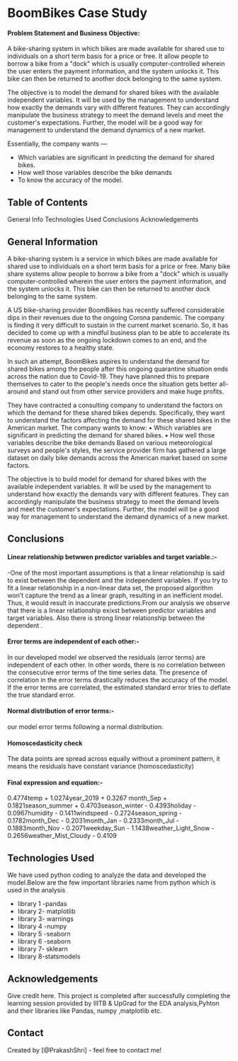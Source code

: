 # BoomBikes Case Study

#### Problem Statement and Business Objective:

A bike-sharing system in which bikes are made available for shared use to individuals on a short term basis for a price or free. It allow people to borrow a bike from a "dock" which is usually computer-controlled wherein the user enters the payment information, and the system unlocks it. This bike can then be returned to another dock belonging to the same system.

The objective is to model the demand for shared bikes with the available independent variables. It will be used by the management to understand how exactly the demands vary with different features. They can accordingly manipulate the business strategy to meet the demand levels and meet the customer's expectations. Further, the model will be a good way for management to understand the demand dynamics of a new market. 

Essentially, the company wants —

- Which variables are significant in predicting the demand for shared bikes.
- How well those variables describe the bike demands
- To know the accuracy of the model.



## Table of Contents
General Info
Technologies Used
Conclusions
Acknowledgements

<!-- You can include any other section that is pertinent to your problem -->

## General Information
A bike-sharing system is a service in which bikes are made available for shared use to individuals on a short term basis for a price or free. Many bike share systems allow people to borrow a bike from a "dock" which is usually computer-controlled wherein the user enters the payment information, and the system unlocks it. This bike can then be returned to another dock belonging to the same system.

A US bike-sharing provider BoomBikes has recently suffered considerable dips in their revenues due to the ongoing Corona pandemic. The company is finding it very difficult to sustain in the current market scenario. So, it has decided to come up with a mindful business plan to be able to accelerate its revenue as soon as the ongoing lockdown comes to an end, and the economy restores to a healthy state. 

In such an attempt, BoomBikes aspires to understand the demand for shared bikes among the people after this ongoing quarantine situation ends across the nation due to Covid-19. They have planned this to prepare themselves to cater to the people's needs once the situation gets better all-around and stand out from other service providers and make huge profits.

They have contracted a consulting company to understand the factors on which the demand for these shared bikes depends. Specifically, they want to understand the factors affecting the demand for these shared bikes in the American market. The company wants to know:
• Which variables are significant in predicting the demand for shared bikes.
• How well those variables describe the bike demands
Based on various meteorological surveys and people's styles, the service provider firm has gathered a large dataset on daily bike demands across the American market based on some factors. 

The objective is to build model for demand for shared bikes with the available independent variables. It will be used by the management to understand how exactly the demands vary with different features. They can accordingly manipulate the business strategy to meet the demand levels and meet the customer's expectations. Further, the model will be a good way for management to understand the demand dynamics of a new market.


<!-- You don't have to answer all the questions - just the ones relevant to your project. -->

## Conclusions
#### Linear relationship betwwen predictor variables and target variable.:-
-One of the most important assumptions is that a linear relationship is said to exist between the 
dependent and the independent variables. If you try to fit a linear relationship in a non-linear 
data set, the proposed algorithm won’t capture the trend as a linear graph, resulting in an 
inefficient model. Thus, it would result in inaccurate predictions.From our analysis we observe that there is a linear relationship exixst between predictor variables and target variables. Also there is strong linear relationship between the dependent .

#### Error terms are independent of each other:-
In our developed model we observed the residuals (error terms) are independent of each other. In other words, there is no 
correlation between the consecutive error terms of the time series data. The presence of 
correlation in the error terms drastically reduces the accuracy of the model. If the error terms 
are correlated, the estimated standard error tries to deflate the true standard error.

#### Normal distribution of error terms:-
our model error terms following  a normal distribution. 

#### Homoscedasticity check
The data points are spread across equally without a prominent pattern, it means the residuals have constant variance (homoscedasticity)

#### Final expression and equation:-
0.4774temp + 1.0274year_2019 + 0.3267 month_Sep + 0.1821season_summer + 0.4703season_winter - 0.4393holiday - 0.0967humidity - 0.1411windspeed - 0.2724season_spring - 0.1782month_Dec - 0.2031month_Jan - 0.2333month_Jul - 0.1883month_Nov - 0.2071weekday_Sun - 1.1438weather_Light_Snow - 0.2656weather_Mist_Cloudy - 0.4109


<!-- You don't have to answer all the questions - just the ones relevant to your project. -->


## Technologies Used
We have used python coding to analyze the data and developed the model.Below are the few important libraries name from python which is used in the analysis
- library 1 -pandas 
- library 2- matplotlib
- library 3- warnings
- library 4 -numpy
- library 5 -seaborn
- library 6 -seaborn
- library 7- sklearn
- library 8-statsmodels

<!-- As the libraries versions keep on changing, it is recommended to mention the version of library used in this project -->

## Acknowledgements
Give credit here.
This project is completed after successfully completing the learning session provided by IIITB & UpGrad for the EDA analysis,Pyhton and their libraries like Pandas, numpy ,matplotlib etc.

## Contact
Created by [@PrakashShri] - feel free to contact me!


<!-- You don't have to include all sections - just the one's relevant to your project -->
